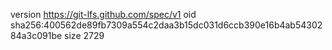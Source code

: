 version https://git-lfs.github.com/spec/v1
oid sha256:400562de89fb7309a554c2daa3b15dc031d6ccb390e16b4ab5430284a3c091be
size 2729
